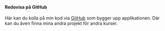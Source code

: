 #### Redovisa på GitHub

Här kan du kolla på min kod via [GitHub](https://github.com/gitHabbe/ramverk1-v2) som bygger upp applikationen.
Där kan du även finna mina andra projekt för andra kurser.
